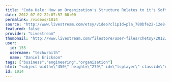 ```yaml
---
title: "Coda Hale: How an Organization's Structure Relates to it's Software Architecture"
date: 2012-07-02 22:07:57 00:00
permalink: /videos/1014
source: "http://www.livestream.com/etsy/video?clipId=pla_780bfe22-12e8-4c7f-8c7b-06cc6cac9c49"
featured: false
provider: "Livestream"
thumbnail: "http://www.livestream.com/filestore/user-files/chetsy/2012/06/28/40e843c6-3aac-4370-8875-cb1c16c14d87_1.jpg"
user:
  id: 155
  username: "techwraith"
  name: "Daniel Erickson"
tags: ["business","engineering","organization"]
html: "<object width=\"450\" height=\"279\" id=\"lsplayer\" classid=\"clsid:D27CDB6E-AE6D-11cf-96B8-444553540000\"><param name=\"wmode\" value=\"transparent\"><param name=\"movie\" value=\"http://cdn.livestream.com/grid/LSPlayer.swf?channel=etsy&amp;clip=pla_780bfe22-12e8-4c7f-8c7b-06cc6cac9c49&amp;autoPlay=false\"><param name=\"allowScriptAccess\" value=\"always\"><param name=\"allowFullScreen\" value=\"true\"><embed name=\"lsplayer\" wmode=\"transparent\" src=\"http://cdn.livestream.com/grid/LSPlayer.swf?channel=etsy&amp;clip=pla_780bfe22-12e8-4c7f-8c7b-06cc6cac9c49&amp;autoPlay=false\" width=\"450\" height=\"279\" allowscriptaccess=\"always\" allowfullscreen=\"true\" type=\"application/x-shockwave-flash\"></embed></object>"
id: 1014
---
```


